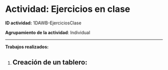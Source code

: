 # Actividad: **Ejercicios en clase**

**ID actividad:** 1DAWB-EjerciciosClase

**Agrupamiento de la actividad**: Individual

---

**Trabajos realizados:**

1. Creación de un tablero:
   - 

